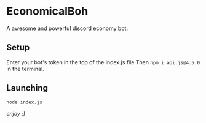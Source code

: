 # EconomicalBoh
A awesome and powerful discord economy bot.

## Setup
Enter your bot's token in the top of the index.js file
Then `npm i aoi.js@4.5.0` in the terminal.

## Launching
`node index.js`

*enjoy
 ;)*
